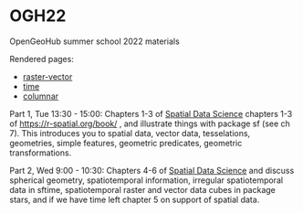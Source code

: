 # OGH22
OpenGeoHub summer school 2022 materials

Rendered pages:

* [raster-vector](https://edzer.github.io/OGH22/rv.html)
* [time](https://edzer.github.io/OGH22/time.html)
* [columnar](https://edzer.github.io/OGH22/columnar.html)

Part 1, Tue 13:30 - 15:00: Chapters 1-3 of [Spatial
Data Science](https://r-spatial.org/book) chapters 1-3 of
https://r-spatial.org/book/ , and illustrate things with package
sf (see ch 7). This introduces you to spatial data, vector data,
tesselations, geometries, simple features, geometric predicates,
geometric transformations.

Part 2, Wed 9:00 - 10:30: Chapters 4-6 of [Spatial Data
Science](https://r-spatial.org/book) and discuss spherical geometry,
spatiotemporal information, irregular spatiotemporal data in sftime,
spatiotemporal raster and vector data cubes in package stars,
and if we have time left chapter 5 on support of spatial data.

